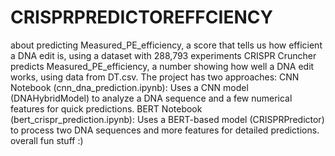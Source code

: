 # CRISPRPREDICTOREFFCIENCY
about predicting Measured_PE_efficiency, a score that tells us how efficient  a DNA edit is, using a dataset with 288,793 experiments 
CRISPR Cruncher predicts Measured_PE_efficiency, a number showing how well a DNA edit works, using data from DT.csv. The project has two approaches:
CNN Notebook (cnn_dna_prediction.ipynb): Uses a CNN model (DNAHybridModel) to analyze a DNA sequence and a few numerical features for quick predictions.
BERT Notebook (bert_crispr_prediction.ipynb): Uses a BERT-based model (CRISPRPredictor) to process two DNA sequences and more features for detailed predictions.
overall fun stuff :)

